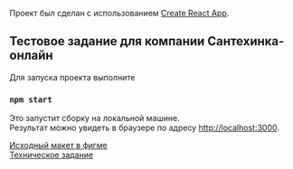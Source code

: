 Проект был сделан с использованием [Create React App](https://github.com/facebook/create-react-app).

## Тестовое задание для компании Сантехинка-онлайн

Для запуска проекта выполните

### `npm start`

Это запустит сборку на локальной машине.<br />
Результат можно увидеть в браузере по адресу [http://localhost:3000](http://localhost:3000).

[Исходный макет в фигме](https://www.figma.com/file/T5G4L0jRAAHLQ27kzXCcCj/TEST?node-id=41%3A727)<br />
[Техническое задание](https://docs.google.com/document/d/19vTprrP_6ETn3JbarPLZxd2FgBXsR8vc1E9XtgZ_QzA/edit)
